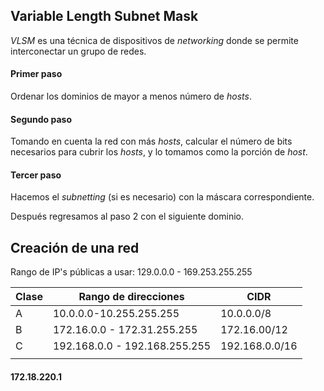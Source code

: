 ## Variable Length Subnet Mask

*VLSM* es una técnica de dispositivos de *networking* donde se permite interconectar un grupo de redes.

#### Primer paso

Ordenar los dominios de mayor a menos número de *hosts*.

#### Segundo paso

Tomando en cuenta la red con más *hosts*, calcular el número de bits necesarios para cubrir los *hosts*, y lo tomamos como la porción de *host*.

#### Tercer paso

Hacemos el *subnetting* (si es necesario) con la máscara correspondiente.

Después regresamos al paso 2 con el siguiente dominio.

## Creación de una red

Rango de IP's públicas a usar: 129.0.0.0 - 169.253.255.255

| Clase | Rango de direcciones              | CIDR           |
| ----- | --------------------------------- | -------------- |
| A     | 10.0.0.0-10.255.255.255           | 10.0.0.0/8     |
| B     | 172.16.0.0 - 172.31.255.255       | 172.16.00/12   |
| C     | 192.168.0.0 - 192.168.255.255<br> | 192.168.0.0/16 |
|       |                                   |                |

#### 172.18.220.1